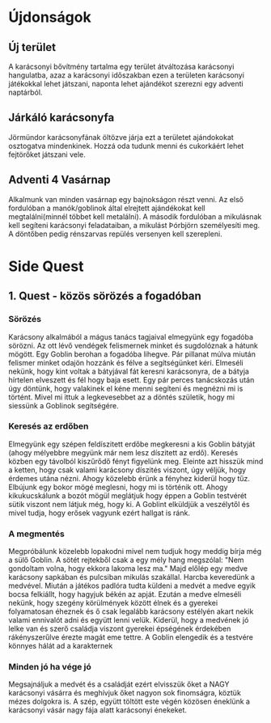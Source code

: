 # Újdonságok
## Új terület
A karácsonyi bővítmény tartalma egy terület átváltozása karácsonyi hangulatba, azaz a karácsonyi időszakban ezen a területen karácsonyi játékokkal lehet játszani, naponta lehet ajándékot szerezni egy adventi naptárból. 
## Járkáló karácsonyfa
Jörmündor karácsonyfának öltözve járja ezt a területet ajándokokat osztogatva mindenkinek. Hozzá oda tudunk menni és cukorkáért lehet fejtörőket játszani vele.
## Adventi 4 Vasárnap
Alkalmunk van minden vasárnap egy bajnokságon részt venni. Az első fordulóban a manók/goblinok által elrejtett ajándékokat kell megtalálni(minnél többet kell metalálni). A második fordulóban a mikulásnak kell segíteni karácsonyi feladataiban, a mikulást Þórbjörn személyesíti meg. A döntőben pedig rénszarvas repülés versenyen kell szerepleni.   
# Side Quest
## 1. Quest - közös sörözés a fogadóban
### Sörözés
Karácsony alkalmából a mágus tanács tagjaival elmegyünk egy fogadóba sörözni. Az ott lévő vendégek felismernek minket és sugdolóznak a hátunk mögött. Egy Goblin berohan a fogadóba lihegve. Pár pillanat múlva miután felismer minket odajön hozzánk és félve a segítségünket kéri. Elmeséli nekünk, hogy kint voltak a bátyjával fát keresni karácsonyra, de a bátyja hírtelen elveszett és fél hogy baja esett. Egy pár perces tanácskozás után úgy döntünk, hogy valakinek el kéne menni segíteni és megnézni mi is történt. Mivel mi ittuk a legkevesebbet az a döntés születik, hogy mi siessünk a Goblinok segítségére.
### Keresés az erdőben
Elmegyünk egy szépen feldíszitett erdőbe megkeresni a kis Goblin bátyját (ahogy mélyebbre megyünk már nem lesz díszitett az erdő). Keresés közben egy távolból kiszűrődő fényt figyelünk meg. Eleinte azt hisszük mind a ketten, hogy csak valami karácsony díszités viszont, úgy véljük, hogy érdemes utána nézni. Ahogy közelebb érünk a fényhez kiderül hogy tűz. Elbújunk egy bokor mögé meglesni, hogy mi is történik ott. Ahogy kikukucskálunk a bozót mögül meglátjuk hogy éppen a Goblin testvérét sütik viszont nem látjuk még, hogy ki. A Goblint elküldjük a veszélytől és mivel tudja, hogy erősek vagyunk ezért hallgat is ránk.
### A megmentés
 Megpróbálunk közelebb lopakodni mivel nem tudjuk hogy meddig bírja még a sülő Goblin. A sötét rejtekből csak a egy mély hang megszólal: "Nem gondoltam volna, hogy ekkora lakoma lesz ma." Majd előlép egy medve karácsony sapkában és pulcsiban mikulás szakállal. Harcba keveredünk a medvével. Miután a játékos padlóra tudta küldeni a medvét a medve egyik bocsa felkiállt, hogy hagyjuk békén az apját. Ezután a medve elmeséli nekünk, hogy szegény körülmények között élnek és a gyerekei folyamatosan éheznek és ő csak legalább karácsony estélyén akart nekik valami ennivalót adni és együtt lenni velük. Kiderül, hogy a medvének jó lelke van és szerő családja viszont gyerekei épségének érdekében rákényszerűlve érezte magát eme tettre. A Goblin elengedik és a testvére könnyes hálát ad a karakternek
 ### Minden jó ha vége jó
 Megsajnáljuk a medvét és a családját ezért elvisszük őket a NAGY karácsonyi vásárra és meghívjuk őket nagyon sok finomságra, köztük mézes dolgokra is. A szép, együtt töltött este végén közösen éneklünk a karácsonyi vásár nagy fája alatt karácsonyi énekeket.
